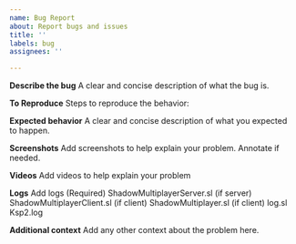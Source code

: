 ```yaml
---
name: Bug Report
about: Report bugs and issues
title: ''
labels: bug
assignees: ''

---
```


**Describe the bug**
A clear and concise description of what the bug is.

**To Reproduce**
Steps to reproduce the behavior:

**Expected behavior**
A clear and concise description of what you expected to happen.

**Screenshots**
Add screenshots to help explain your problem. Annotate if needed.

**Videos**
Add videos to help explain your problem

**Logs**
Add logs (Required)
ShadowMultiplayerServer.sl (if server)
ShadowMultiplayerClient.sl (if client) 
ShadowMultiplayer.sl (if client)
log.sl
Ksp2.log

**Additional context**
Add any other context about the problem here.

